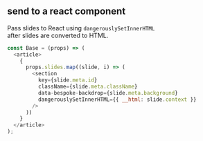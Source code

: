 ## send to a react component

Pass slides to React using `dangerouslySetInnerHTML`  
after slides are converted to HTML.

```javascript
const Base = (props) => (
  <article>
    {
      props.slides.map((slide, i) => (
        <section
          key={slide.meta.id}
          className={slide.meta.className}
          data-bespoke-backdrop={slide.meta.background}
          dangerouslySetInnerHTML={{ __html: slide.context }}
        />
      ))
    }
  </article>
);
```
